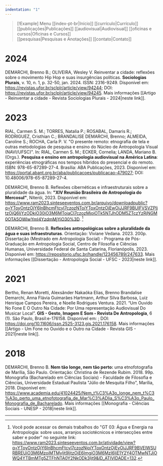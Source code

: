 ```yaml
---
indentation: "1"
---
```

> [!Example] Menu
> [[index-pt-br|Início]] [[currículo|Currículo]]  [[publicações|Publicações]] [[audiovisual|Audiovisual]] [[oficinas e cursos|Oficinas e Cursos]]  
> [[pesquisas|Pesquisas e Anotações]] [[contato|Contato]]
# 2024

DEMARCHI, Brenno B.; OLIVEIRA, Wesley V. Reinventar a cidade: reflexões sobre o movimento Hip Hop e suas insurgências políticas. **Sociologias Plurais**, v. 10, n. 1, p. 32-50, jan. 2024. ISSN: 2316-9249. Disponível em: https://revistas.ufpr.br/sclplr/article/view/94244; DOI: https://revistas.ufpr.br/sclplr/article/view/94245. Mais informações [[Artigo - Reinventar a cidade - Revista Sociologias Plurais - 2024|neste link]].

# 2023

RIAL, Carmen S. M.; TORRES, Natalia P.; ROSABAL, Damaris R.; RODRIGUEZ, Cristhian C.; BRANDALISE DEMARCHI, Brenno; ALMEIDA, Caroline S.; ROCHA, Carla P. V. "O presente remoto: etnografia de tela e outras metodologias de pesquisa e ensino do Núcleo de Antropologia Visual (NAVI/UFSC)". In: RIAL, Carmen S. M.; ECKER, Cornelia; LANDA, Mariano B. (Orgs.). **Pesquisa e ensino em antropologia audiovisual na América Latina**: experiências etnográficas nos tempos híbridos do presencial e do remoto. ISBN: 978-65-87289-27-4. Brasília: ABA Publicações, 2023. Disponível em: https://portal.abant.org.br/aba/publicacoes/publicacao-479027; DOI: 10.48006/978-65-87289-27-4.

DEMARCHI, Brenno B. Reflexões cibernéticas e infraestruturais sobre a pluralidade da água. In: **"XIV Reunião Brasileira de Antropologia do Mercosul"**, Niterói, 2023. Disponível em: https://www.ram2023.sinteseeventos.com.br/arquivo/downloadpublic?q=YToyOntzOjY6InBhcmFtcyI7czozNToiYToxOntzOjEwOiJJRF9BUlFVSVZPIjtzOjQ6IjYzODkiO30iO3M6MToiaCI7czozMjoiOTk5NTJhODM5ZTczYzRjNGM0OTA5OWIwYmI4YzdmMjYiO30%3D. [^1]

DEMARCHI, Brenno B. **Reflexões antropológicas sobre a pluralidade da água e suas infraestruturas**. Orientação: Viviane Vedana. 2023. 200p. Dissertação (Mestrado em Antropologia Social) - Programa de Pós-Graduação em Antropologia Social, Centro de Filosofia e Ciências Humanas, Universidade Federal de Santa Catarina, Florianópolis, 2023. Disponível em: https://repositorio.ufsc.br/handle/123456789/247633. Mais informações [[Dissertação - Antropologia Social - UFSC - 2023|neste link]].

# 2021

Bertho, Renan Moretti, Alexsânder Nakaóka Elias, Brenno Brandalise Demarchi, Anna Flávia Guimarães Hartmann, Arthur Silva Barbosa, Luiz Henrique Campos Pereira, e Noelle Rodrigues Ventura. 2021. “Um Ouvido No Fone E O Outro Na Cidade: Por Uma representação Audiovisual Do Musicar Local”. **GIS - Gesto, Imagem E Som - Revista De Antropologia**, 6 (1). São Paulo, Brasil:e-176158. Disponível em: ; DOI: https://doi.org/10.11606/issn.2525-3123.gis.2021.176158. Mais informações [[Artigo - Um Fone no Ouvido e o Outro na Cidade - Revista GIS - 2021|neste link]].

# 2018

DEMARCHI, Brenno B. **Nem tão longe, nem tão perto:** uma etnofotografia de Marília, São Paulo. Orientação: Christina de Rezende Rubim. 2018. 99p. Monografia (Bacharelado em Ciências Sociais) - Faculdade de Filosofia e Ciências, Universidade Estadual Paulista "Júlio de Mesquita Filho", Marília, 2018. Disponível em: https://www.academia.edu/41024425/Nem_t%C3%A3o_longe_nem_t%C3%A3o_perto_uma_etnofotografia_de_Mar%C3%ADlia_S%C3%A3o_Paulo_Monografia_de_Bacharelado. Mais informações [[Monografia - Ciências Sociais - UNESP - 2018|neste link]].

---

[^1]: Você pode acessar os demais trabalhos do "GT 03: Água e Energia na Antropologia: sobre usos, arranjos sociotécnicos e intersecções entre saber e poder" no seguinte link: https://www.ram2023.sinteseeventos.com.br/atividade/view?q=YToyOntzOjY6InBhcmFtcyI7czozNjoiYToxOntzOjEyOiJJRF9BVElWSURBREUiO3M6MzoiMTMyIjt9IjtzOjE6ImgiO3M6MzI6IjE1Y2Y4OTMwNTJjOWQ4YTBmMTg5ZTFhNTA0Y2NkODk3Ijt9&ID_ATIVIDADE=132.

